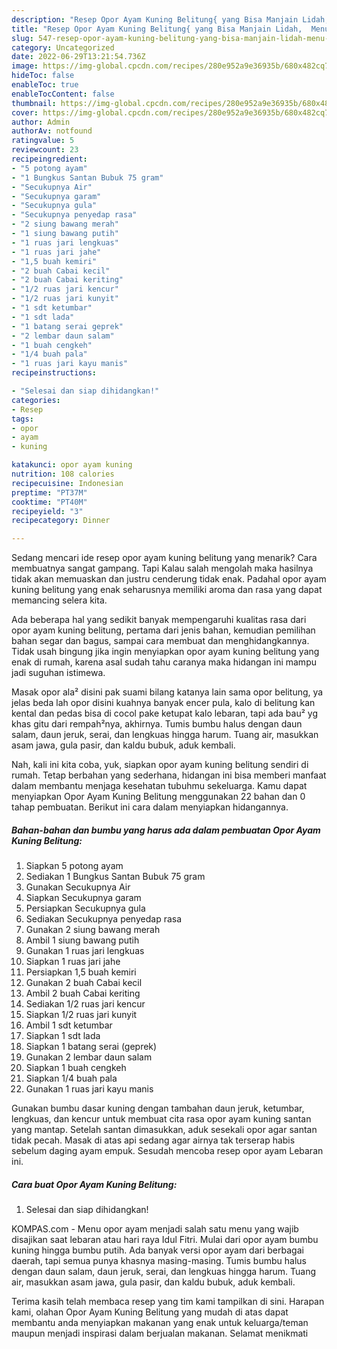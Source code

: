```yaml
---
description: "Resep Opor Ayam Kuning Belitung{ yang Bisa Manjain Lidah,  Menu Buat lebaran"
title: "Resep Opor Ayam Kuning Belitung{ yang Bisa Manjain Lidah,  Menu Buat lebaran"
slug: 547-resep-opor-ayam-kuning-belitung-yang-bisa-manjain-lidah-menu-buat-lebaran
category: Uncategorized
date: 2022-06-29T13:21:54.736Z
image: https://img-global.cpcdn.com/recipes/280e952a9e36935b/680x482cq70/opor-ayam-kuning-belitung-foto-resep-utama.jpg
hideToc: false
enableToc: true
enableTocContent: false
thumbnail: https://img-global.cpcdn.com/recipes/280e952a9e36935b/680x482cq70/opor-ayam-kuning-belitung-foto-resep-utama.jpg
cover: https://img-global.cpcdn.com/recipes/280e952a9e36935b/680x482cq70/opor-ayam-kuning-belitung-foto-resep-utama.jpg
author: Admin
authorAv: notfound
ratingvalue: 5
reviewcount: 23
recipeingredient:
- "5 potong ayam"
- "1 Bungkus Santan Bubuk 75 gram"
- "Secukupnya Air"
- "Secukupnya garam"
- "Secukupnya gula"
- "Secukupnya penyedap rasa"
- "2 siung bawang merah"
- "1 siung bawang putih"
- "1 ruas jari lengkuas"
- "1 ruas jari jahe"
- "1,5 buah kemiri"
- "2 buah Cabai kecil"
- "2 buah Cabai keriting"
- "1/2 ruas jari kencur"
- "1/2 ruas jari kunyit"
- "1 sdt ketumbar"
- "1 sdt lada"
- "1 batang serai geprek"
- "2 lembar daun salam"
- "1 buah cengkeh"
- "1/4 buah pala"
- "1 ruas jari kayu manis"
recipeinstructions:

- "Selesai dan siap dihidangkan!"
categories:
- Resep
tags:
- opor
- ayam
- kuning

katakunci: opor ayam kuning 
nutrition: 108 calories
recipecuisine: Indonesian
preptime: "PT37M"
cooktime: "PT40M"
recipeyield: "3"
recipecategory: Dinner

---
```



Sedang mencari ide resep opor ayam kuning belitung yang menarik? Cara membuatnya sangat gampang. Tapi Kalau salah mengolah maka hasilnya tidak akan memuaskan dan justru cenderung tidak enak. Padahal opor ayam kuning belitung yang enak seharusnya memiliki aroma dan rasa yang dapat memancing selera kita.


Ada beberapa hal yang sedikit banyak mempengaruhi kualitas rasa dari opor ayam kuning belitung, pertama dari jenis bahan, kemudian pemilihan bahan segar dan bagus, sampai cara membuat dan menghidangkannya. Tidak usah bingung jika ingin menyiapkan opor ayam kuning belitung yang enak di rumah, karena asal sudah tahu caranya maka hidangan ini mampu jadi suguhan istimewa.

Masak opor ala² disini pak suami bilang katanya lain sama opor belitung, ya jelas beda lah opor disini kuahnya banyak encer pula, kalo di belitung kan kental dan pedas bisa di cocol pake ketupat kalo lebaran, tapi ada bau² yg khas gitu dari rempah²nya, akhirnya. Tumis bumbu halus dengan daun salam, daun jeruk, serai, dan lengkuas hingga harum. Tuang air, masukkan asam jawa, gula pasir, dan kaldu bubuk, aduk kembali.


Nah, kali ini kita coba, yuk, siapkan opor ayam kuning belitung sendiri di rumah. Tetap berbahan yang sederhana, hidangan ini bisa memberi manfaat dalam membantu menjaga kesehatan tubuhmu sekeluarga. Kamu dapat menyiapkan Opor Ayam Kuning Belitung menggunakan 22 bahan dan 0 tahap pembuatan. Berikut ini cara dalam menyiapkan hidangannya.

<!--inarticleads1-->

##### Bahan-bahan dan bumbu yang harus ada dalam pembuatan Opor Ayam Kuning Belitung:

1. Siapkan 5 potong ayam
1. Sediakan 1 Bungkus Santan Bubuk 75 gram
1. Gunakan Secukupnya Air
1. Siapkan Secukupnya garam
1. Persiapkan Secukupnya gula
1. Sediakan Secukupnya penyedap rasa
1. Gunakan 2 siung bawang merah
1. Ambil 1 siung bawang putih
1. Gunakan 1 ruas jari lengkuas
1. Siapkan 1 ruas jari jahe
1. Persiapkan 1,5 buah kemiri
1. Gunakan 2 buah Cabai kecil
1. Ambil 2 buah Cabai keriting
1. Sediakan 1/2 ruas jari kencur
1. Siapkan 1/2 ruas jari kunyit
1. Ambil 1 sdt ketumbar
1. Siapkan 1 sdt lada
1. Siapkan 1 batang serai (geprek)
1. Gunakan 2 lembar daun salam
1. Siapkan 1 buah cengkeh
1. Siapkan 1/4 buah pala
1. Gunakan 1 ruas jari kayu manis


Gunakan bumbu dasar kuning dengan tambahan daun jeruk, ketumbar, lengkuas, dan kencur untuk membuat cita rasa opor ayam kuning santan yang mantap. Setelah santan dimasukkan, aduk sesekali opor agar santan tidak pecah. Masak di atas api sedang agar airnya tak terserap habis sebelum daging ayam empuk. Sesudah mencoba resep opor ayam Lebaran ini. 

<!--inarticleads2-->

##### Cara buat Opor Ayam Kuning Belitung:


1. Selesai dan siap dihidangkan!

KOMPAS.com - Menu opor ayam menjadi salah satu menu yang wajib disajikan saat lebaran atau hari raya Idul Fitri. Mulai dari opor ayam bumbu kuning hingga bumbu putih. Ada banyak versi opor ayam dari berbagai daerah, tapi semua punya khasnya masing-masing. Tumis bumbu halus dengan daun salam, daun jeruk, serai, dan lengkuas hingga harum. Tuang air, masukkan asam jawa, gula pasir, dan kaldu bubuk, aduk kembali. 

Terima kasih telah membaca resep yang tim kami tampilkan di sini. Harapan kami, olahan Opor Ayam Kuning Belitung yang mudah di atas dapat membantu anda menyiapkan makanan yang enak untuk keluarga/teman maupun menjadi inspirasi dalam berjualan makanan. Selamat menikmati
